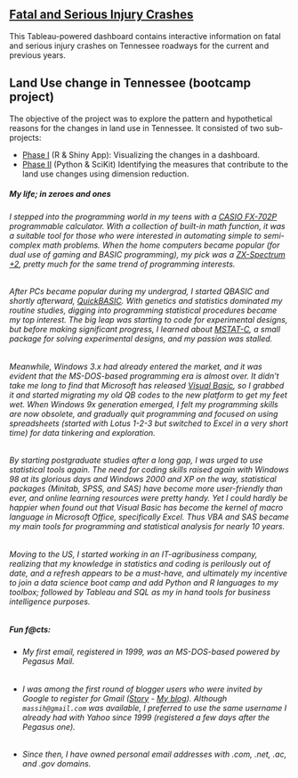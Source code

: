 ## [Fatal and Serious Injury Crashes](https://www.tn.gov/content/tn/safety/stats/dashboards.html) 
This Tableau-powered dashboard contains interactive information on fatal and serious injury crashes on Tennessee roadways for the current and previous years.
## Land Use change in Tennessee (bootcamp project)
The objective of the project was to explore the pattern and hypothetical reasons for the changes in land use in Tennessee.
It consisted of two sub-projects:

- [Phase I](https://github.com/mforootan/TN_Land_Use) (R & Shiny App): Visualizing the changes in a dashboard.
- [Phase II](https://github.com/mforootan/NSS_Capstone) (Python & SciKit) Identifying the measures that contribute to the land use changes using dimension reduction.


##### My life; in zeroes and ones
###### I stepped into the programming world in my teens with a [CASIO FX-702P](https://en.wikipedia.org/wiki/Casio_FX-702P) programmable calculator. With a collection of built-in math function, it was a suitable tool for those who were interested in automating simple to semi-complex math problems. When the home computers became popular (for dual use of gaming and BASIC programming), my pick was a [ZX-Spectrum +2](http://www.computinghistory.org.uk/det/3648/Sinclair-ZX-Spectrum-2/), pretty much for the same trend of programming interests. 
###### After PCs became popular during my undergrad, I started QBASIC and shortly afterward, [QuickBASIC](https://en.wikipedia.org/wiki/QuickBASIC). With genetics and statistics dominated my routine studies, digging into programming statistical procedures became my top interest. The big leap was starting to code for experimental designs, but before making significant progress, I learned about [MSTAT-C](https://hasanuzzaman.weebly.com/uploads/9/3/4/0/934025/data_analysis_with_mstat.pdf), a small package for solving experimental designs, and my passion was stalled.
###### Meanwhile, Windows 3.x had already entered the market, and it was evident that the MS-DOS-based programming era is almost over. It didn’t take me long to find that Microsoft has released [Visual Basic](https://winworldpc.com/product/microsoft-visual-bas/30), so I grabbed it and started migrating my old QB codes to the new platform to get my feet wet. When Windows 9x generation emerged, I felt my programming skills are now obsolete, and gradually quit programming and focused on using spreadsheets (started with Lotus 1-2-3 but switched to Excel in a very short time) for data tinkering and exploration.
###### By starting postgraduate studies after a long gap, I was urged to use statistical tools again. The need for coding skills raised again with Windows 98 at its glorious days and Windows 2000 and XP on the way, statistical packages (Minitab, SPSS, and SAS) have become more user-friendly than ever, and online learning resources were pretty handy. Yet I could hardly be happier when found out that Visual Basic has become the kernel of macro language in Microsoft Office, specifically Excel. Thus VBA and SAS became my main tools for programming and statistical analysis for nearly 10 years.
###### Moving to the US, I started working in an IT-agribusiness company, realizing that my knowledge in statistics and coding is perilously out of date, and a refresh appears to be a must-have, and ultimately my incentive to join a data science boot camp and add Python and R languages to my toolbox; followed by Tableau and SQL as my in hand tools for business intelligence purposes.

##### Fun f@cts: 
- ###### My first email, registered in 1999, was an MS-DOS-based powered by Pegasus Mail. 
- ###### I was among the first round of blogger users who were invited by Google to register for Gmail ([Story](https://www.theguardian.com/technology/blog/2004/apr/21/bloggerusersg) - [My blog](http://massihforootan.blogspot.com)). Although `massih@gmail.com` was available, I preferred to use the same username I already had with Yahoo since 1999 (registered a few days after the Pegasus one). 
- ###### Since then, I have owned personal email addresses with .com, .net, .ac, and .gov domains.

